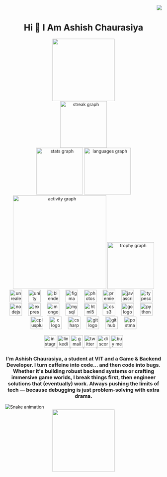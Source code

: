 <div align="right">
  <img src="https://visitor-badge.laobi.icu/badge?page_id=DrDead0.DrDead0&"/>
</div>

<h1 align="center">Hi 👋 I Am Ashish Chaurasiya</h1>

<div align="center">
  <img height="200" src="https://github.com/DrDead0/DrDead0/blob/main/img/animatedImage1.gif"/>
</div>

<div align="center">
  <img src="https://streak-stats.demolab.com?user=DrDead0&locale=en&mode=daily&theme=dracula&hide_border=false&border_radius=5" height="150" alt="streak graph"/>
  <br>
  <img src="https://github-readme-stats.vercel.app/api?username=drdead0&hide_title=false&hide_rank=false&show_icons=true&include_all_commits=true&count_private=true&disable_animations=false&theme=dracula&locale=en&hide_border=false" height="150" alt="stats graph"/>
  <img src="https://github-readme-stats.vercel.app/api/top-langs?username=DrDead0&locale=en&hide_title=false&layout=compact&card_width=320&langs_count=5&theme=dracula&hide_border=false" height="150" alt="languages graph"/>
  <br>
  <img src="https://github-readme-activity-graph.vercel.app/graph?username=DrDead0&radius=16&theme=react&area=true" height="300" alt="activity graph"/>
  <img src="https://github-profile-trophy.vercel.app?username=DrDead0&theme=dracula&column=-1&row=1&margin-w=8&margin-h=8&no-bg=false&no-frame=false" height="150" alt="trophy graph"/>
</div>

<div align="center">
  <img src="https://cdn.jsdelivr.net/gh/devicons/devicon/icons/unrealengine/unrealengine-original.svg" height="40" alt="unrealengine logo"/>
  <img width="12"/>
  <img src="https://cdn.jsdelivr.net/gh/devicons/devicon/icons/unity/unity-original.svg" height="40" alt="unity logo"/>
  <img width="12"/>
  <img src="https://cdn.jsdelivr.net/gh/devicons/devicon/icons/blender/blender-original.svg" height="40" alt="blender logo"/>
  <img width="12"/>
  <img src="https://cdn.jsdelivr.net/gh/devicons/devicon/icons/figma/figma-original.svg" height="40" alt="figma logo"/>
  <img width="12"/>
  <img src="https://cdn.jsdelivr.net/gh/devicons/devicon/icons/photoshop/photoshop-plain.svg" height="40" alt="photoshop logo"/>
  <img width="12"/>
  <img src="https://cdn.jsdelivr.net/gh/devicons/devicon/icons/premierepro/premierepro-plain.svg" height="40" alt="premierepro logo"/>
  <img width="12"/>
  <img src="https://cdn.jsdelivr.net/gh/devicons/devicon/icons/javascript/javascript-original.svg" height="40" alt="javascript logo"/>
  <img width="12"/>
  <img src="https://cdn.jsdelivr.net/gh/devicons/devicon/icons/typescript/typescript-original.svg" height="40" alt="typescript logo"/>
  <img width="12"/>
  <img src="https://cdn.jsdelivr.net/gh/devicons/devicon/icons/nodejs/nodejs-original.svg" height="40" alt="nodejs logo"/>
  <img width="12"/>
  <img src="https://cdn.jsdelivr.net/gh/devicons/devicon/icons/express/express-original.svg" height="40" alt="express logo"/>
  <img width="12"/>
  <img src="https://cdn.jsdelivr.net/gh/devicons/devicon/icons/mongodb/mongodb-original.svg" height="40" alt="mongodb logo"/>
  <img width="12"/>
  <img src="https://cdn.jsdelivr.net/gh/devicons/devicon/icons/mysql/mysql-original.svg" height="40" alt="mysql logo"/>
  <img width="12"/>
  <img src="https://cdn.jsdelivr.net/gh/devicons/devicon/icons/html5/html5-original.svg" height="40" alt="html5 logo"/>
  <img width="12"/>
  <img src="https://cdn.jsdelivr.net/gh/devicons/devicon/icons/css3/css3-original.svg" height="40" alt="css3 logo"/>
  <img width="12"/>
  <img src="https://cdn.jsdelivr.net/gh/devicons/devicon/icons/go/go-original.svg" height="40" alt="go logo"/>
  <img width="12"/>
  <img src="https://cdn.jsdelivr.net/gh/devicons/devicon/icons/python/python-original.svg" height="40" alt="python logo"/>
  <img width="12"/>
  <img src="https://cdn.jsdelivr.net/gh/devicons/devicon/icons/cplusplus/cplusplus-original.svg" height="40" alt="cplusplus logo"/>
  <img width="12"/>
  <img src="https://cdn.jsdelivr.net/gh/devicons/devicon/icons/c/c-original.svg" height="40" alt="c logo"/>
  <img width="12"/>
  <img src="https://cdn.jsdelivr.net/gh/devicons/devicon/icons/csharp/csharp-original.svg" height="40" alt="csharp logo"/>
  <img width="12"/>
  <img src="https://cdn.jsdelivr.net/gh/devicons/devicon/icons/git/git-original.svg" height="40" alt="git logo"/>
  <img width="12"/>
  <img src="https://cdn.jsdelivr.net/gh/devicons/devicon/icons/github/github-original.svg" height="40" alt="github logo"/>
  <img width="12"/>
  <img src="https://cdn.jsdelivr.net/gh/devicons/devicon/icons/postman/postman-original.svg" height="40" alt="postman logo"/>
</div>
</br>
<div align="center">
  <a href="https://www.instagram.com/a.shiss.h/" target="_blank">
    <img src="https://img.shields.io/static/v1?message=Instagram&logo=instagram&label=&color=E4405F&logoColor=white&style=for-the-badge" height="39" alt="instagram logo"/>
  </a>
  <a href="www.linkedin.com/in/ashish-gamedev" target="_blank">
    <img src="https://img.shields.io/static/v1?message=LinkedIn&logo=linkedin&label=&color=0077B5&logoColor=white&style=for-the-badge" height="39" alt="linkedin logo"/>
  </a>
  <a href="mailto:ashish.chaursiaa@gmail.com" target="_blank">
    <img src="https://img.shields.io/static/v1?message=Gmail&logo=gmail&label=&color=D14836&logoColor=white&style=for-the-badge" height="39" alt="gmail logo"/>
  </a>
  <a href="https://twitter.com/I_Am_Mr_Ashu" target="_blank">
    <img src="https://img.shields.io/static/v1?message=Twitter&logo=twitter&label=&color=1DA1F2&logoColor=white&style=for-the-badge" height="39" alt="twitter logo"/>
  </a>
  <a href="https://discord.com/channels/@darkdeity666" target="_blank">
    <img src="https://img.shields.io/static/v1?message=Discord&logo=discord&label=&color=7289DA&logoColor=white&style=for-the-badge" height="39" alt="discord logo"/>
  </a>
  <a href="https://www.buymeacoffee.com/dr.dead" target="_blank">
    <img src="https://img.shields.io/static/v1?message=Buy%20me%20a%20coffee&logo=buy-me-a-coffee&label=&color=FFDD00&logoColor=black&style=for-the-badge" height="39" alt="buy me a coffee logo"/>
  </a>
</div>

<h3 align="center">I'm Ashish Chaurasiya, a student at VIT and a Game & Backend Developer. I turn caffeine into code… and then code into bugs. Whether it's building robust backend systems or crafting immersive game worlds, I break things first, then engineer solutions that (eventually) work. Always pushing the limits of tech — because debugging is just problem-solving with extra drama.</h3>

<img src="https://raw.githubusercontent.com/DrDead0/DrDead0/output/snake.svg" alt="Snake animation"/>

<div align="center">
  <img height="200" src="https://github.com/DrDead0/DrDead0/blob/main/img/banner4.gif"/>
</div>
